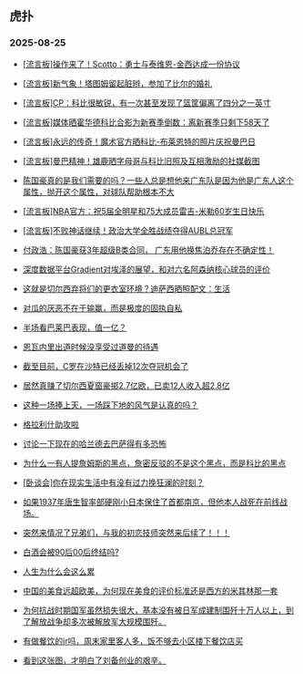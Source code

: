 ## 虎扑 
### 2025-08-25

+ [[流言板]操作来了！Scotto：勇士与泰维恩-金西达成一份协议](https://bbs.hupu.com/634546023.html)

+ [[流言板]新气象！塔图姆留起脏辫，参加了比尔的婚礼](https://bbs.hupu.com/634545971.html)

+ [[流言板]CP：科比很敏锐，有一次甚至发现了篮筐偏离了四分之一英寸](https://bbs.hupu.com/634545766.html)

+ [[流言板]媒体晒霍华德科比合影为新赛季倒数：离新赛季只剩下58天了](https://bbs.hupu.com/634544481.html)

+ [[流言板]永远的传奇！魔术官方晒科比-布莱恩特的照片庆祝曼巴日](https://bbs.hupu.com/634544510.html)

+ [[流言板]曼巴精神！雄鹿晒字母哥与科比旧照及互相激励的社媒截图](https://bbs.hupu.com/634545545.html)

+ [陈国豪真的是我们需要的吗？一些人总是想他来广东队是因为他是广东人这个属性，抛开这个属性，对球队帮助根本不大](https://bbs.hupu.com/634543340.html)

+ [[流言板]NBA官方：祝5届全明星和75大成员雷吉-米勒60岁生日快乐](https://bbs.hupu.com/634544346.html)

+ [[流言板]不败神话继续！政治大学全胜战绩夺得AUBL总冠军](https://bbs.hupu.com/634545335.html)

+ [付政浩：陈国豪获3年超级B类合同， 广东用他换焦泊乔存在不确定性！](https://bbs.hupu.com/634542808.html)

+ [深度数据平台Gradient对埃泽的展望，和对六名阿森纳核心球员的评价](https://bbs.hupu.com/634539779.html)

+ [这就是切尔西弃将们的更衣室环境？迪萨西晒照配文：生活](https://bbs.hupu.com/634539730.html)

+ [对瓜的厌恶不在于输赢，而是极度的固执自私](https://bbs.hupu.com/634539277.html)

+ [半场看巴莱巴表现，值一亿？](https://bbs.hupu.com/634545355.html)

+ [恩瓦内里出道时候没享受过道曼的待遇](https://bbs.hupu.com/634539671.html)

+ [截至目前，C罗在沙特已经丢掉12次夺冠机会了](https://bbs.hupu.com/634539213.html)

+ [居然真赚了切尔西夏窗豪掷2.7亿欧，已卖12人收入超2.8亿](https://bbs.hupu.com/634542000.html)

+ [这种一场捧上天，一场踩下地的风气是认真的吗？](https://bbs.hupu.com/634538959.html)

+ [格拉利什助攻啦](https://bbs.hupu.com/634544846.html)

+ [讨论一下现在的哈兰德去巴萨得有多恐怖](https://bbs.hupu.com/634539097.html)

+ [为什么一有人提詹姆斯的黑点，詹密反驳的不是这个黑点，而是科比的黑点](https://bbs.hupu.com/634544107.html)

+ [[卧谈会]你在现实生活中有没有过力挽狂澜的时刻？](https://bbs.hupu.com/634544436.html)

+ [如果1937年唐生智率部硬刚小日本保住了首都南京，但他本人战死在前线战场。](https://bbs.hupu.com/634544555.html)

+ [突然来情况了兄弟们，与我的初恋技师突然来后续了！！！](https://bbs.hupu.com/634542332.html)

+ [白酒会被90后00后终结吗?](https://bbs.hupu.com/634545702.html)

+ [人生为什么会这么累](https://bbs.hupu.com/634544332.html)

+ [中国的美食远超欧美，为何现在美食的评价标准还是西方的米其林那一套](https://bbs.hupu.com/634542757.html)

+ [为何抗战时期国军虽然损失很大，基本没有被日军成建制围歼十万人以上，到了解放战争却多次被解放军大规模围歼。](https://bbs.hupu.com/634542670.html)

+ [有做餐饮的jr吗，周末家里客人多，饭不够去小区楼下餐饮店买](https://bbs.hupu.com/634543025.html)

+ [看到这张图，才明白了刘备创业的艰辛。](https://bbs.hupu.com/634543231.html)

